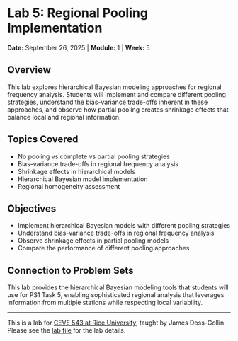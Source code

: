# Lab 5: Regional Pooling Implementation

**Date:** September 26, 2025 | **Module:** 1 | **Week:** 5

## Overview

This lab explores hierarchical Bayesian modeling approaches for regional frequency analysis. Students will implement and compare different pooling strategies, understand the bias-variance trade-offs inherent in these approaches, and observe how partial pooling creates shrinkage effects that balance local and regional information.

## Topics Covered

- No pooling vs complete vs partial pooling strategies
- Bias-variance trade-offs in regional frequency analysis
- Shrinkage effects in hierarchical models
- Hierarchical Bayesian model implementation
- Regional homogeneity assessment

## Objectives

- Implement hierarchical Bayesian models with different pooling strategies
- Understand bias-variance trade-offs in regional frequency analysis
- Observe shrinkage effects in partial pooling models
- Compare the performance of different pooling approaches

## Connection to Problem Sets

This lab provides the hierarchical Bayesian modeling tools that students will use for PS1 Task 5, enabling sophisticated regional analysis that leverages information from multiple stations while respecting local variability.

---

This is a lab for [CEVE 543 at Rice University](https://ceve543.github.io/), taught by James Doss-Gollin.
Please see the [lab file](./index.qmd) for the lab details.
